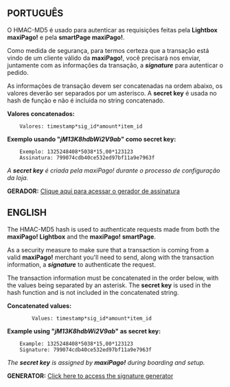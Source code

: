 ## PORTUGUÊS ##

O HMAC-MD5 é usado para autenticar as requisições feitas pela **Lightbox maxiPago!** e pela **smartPage maxiPago!**.

Como medida de segurança, para termos certeza que a transação está vindo de um cliente válido da **maxiPago!**, você precisará nos enviar, juntamente com as informações da transação, a **_signature_** para autenticar o pedido.

As informações de transação devem ser concatenadas na ordem abaixo, os valores deverão ser separados por um asterisco. A **secret key** é usada no hash de função e não é incluida no string concatenado.

**Valores concatenados:**

```
	Valores: timestamp*sig_id*amount*item_id
```

**Exemplo usando "_jM13K8hdbWi2V9ab_" como secret key:**

```
	Exemplo: 1325248408*5038*15,00*123123
	Assinatura: 799074cdb40ce532ed97bf11a9e7963f
```

_A **_secret key_** é criada pela maxiPago! durante o processo de configuração da loja._

**GERADOR:** [Clique aqui para acessar o gerador de assinatura](http://www.maxipago.com/testes/hmac.php)


## ENGLISH ##

The HMAC-MD5 hash is used to authenticate requests made from both the **maxiPago! Lightbox** and the **maxiPago! smartPage**.

As a security measure to make sure that a transaction is coming from a valid **maxiPago!** merchant you'll need to send, along with the transaction information, a **_signature_** to authenticate the request.

The transaction information must be concatenated in the order below, with the values being separated by an asterisk. The **secret key** is used in the hash function and is not included in the concatenated string.

**Concatenated values:**

```
		Values: timestamp*sig_id*amount*item_id
```

**Example using "_jM13K8hdbWi2V9ab_" as secret key:**

```
	Example: 1325248408*5038*15,00*123123
	Signature: 799074cdb40ce532ed97bf11a9e7963f
```

_The **_secret key_** is assigned by **maxiPago!** during boarding and setup._

**GENERATOR:** [Click here to access the signature generator](http://www.maxipago.com/testes/hmac.php)
